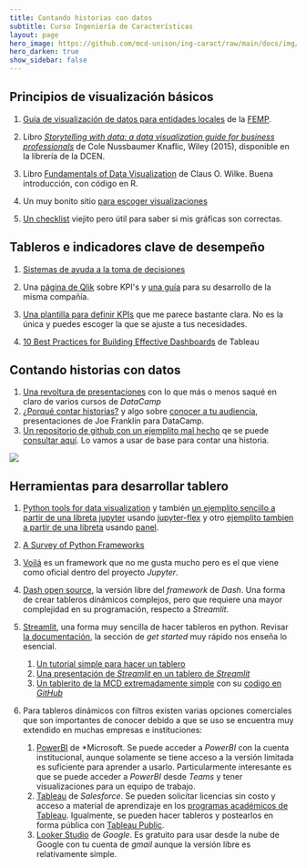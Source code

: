 ```yaml
---
title: Contando historias con datos 
subtitle: Curso Ingeniería de Características
layout: page
hero_image: https://github.com/mcd-unison/ing-caract/raw/main/docs/img/redu-banner.jpg
hero_darken: true
show_sidebar: false
---
```



## Principios de visualización básicos

1. [Guía de visualización de datos para entidades locales](https://github.com/mcd-unison/ing-caract/raw/main/docs/guia_de_visualizacion.pdf) de la [FEMP](https://redtransparenciayparticipacion.es).

2. Libro [*Storytelling with data: a data visualization guide for business professionals*](https://www.storytellingwithdata.com)
de Cole Nussbaumer Knaflic, Wiley (2015), disponible en la librería de la DCEN.

1. Libro [Fundamentals of Data Visualization](https://clauswilke.com/dataviz/) de Claus O. Wilke. Buena introducción, con código en R.

2. Un muy bonito sitio [para escoger visualizaciones](https://datavizproject.com/#)

3. [Un checklist](https://github.com/mcd-unison/ing-caract/raw/main/pdf/DataVizChecklist.pdf) viejito pero útil para saber si mis gráficas son correctas.


## Tableros e indicadores clave de desempeño

1. [Sistemas de ayuda a la toma de decisiones](https://github.com/mcd-unison/ing-caract/raw/main/slides/dss.pptx)

2. Una [página de Qlik](https://www.qlik.com/us/kpi) sobre KPI's y [una guía](https://github.com/mcd-unison/ing-caract/raw/main/pdf/eb-kpi-planning-guide-en.pdf) para su desarrollo de la misma compañía.

3. [Una plantilla para definir KPIs](https://bernardmarr.com/a-sample-kpi-template/) que me parece bastante clara. No es la única y puedes escoger la que se ajuste a tus necesidades. 

4. [10 Best Practices for Building Effective Dashboards](https://github.com/mcd-unison/ing-caract/raw/main/pdf/BestPracticesDashboards.pdf) de Tableau


## Contando historias con datos

1. [Una revoltura de presentaciones](https://github.com/mcd-unison/ing-caract/raw/main/slides/storytelling1.pdf) con lo que más o menos saqué en claro de varios cursos de *DataCamp*
2. [¿Porqué contar historias?](https://github.com/mcd-unison/ing-caract/raw/main/slides/contando_historias.pdf) y algo sobre [conocer a tu audiencia](https://github.com/mcd-unison/ing-caract/raw/main/slides/audiencia.pdf), presentaciones de Joe Franklin para DataCamp.
3. [Un repositorio de github con un ejemplito mal hecho](https://github.com/juliowaissman/streamlit-mcd) qe se puede [consultar aquí](https://juliowaissman-mcd-ejemplito.streamlit.app). Lo vamos a usar de base para contar una historia.

![](https://imgs.xkcd.com/comics/self_description.png)

## Herramientas para desarrollar tablero

1. [Python tools for data visualization](https://pyviz.org) y también [un ejemplito sencillo a partir de una libreta jupyter](https://github.com/mcd-unison/ing-caract/blob/main/ejemplos/dashboards/jupyter-flex/dashboard-python.ipynb) usando [jupyter-flex](https://jupyter-flex.danielfrg.com) y otro [ejemplito tambien a partir de una libreta](https://github.com/mcd-unison/ing-caract/blob/main/ejemplos/dashboards/panel/panel-demo.ipynb) usando [panel](https://panel.holoviz.org/index.html).

2. [A Survey of Python Frameworks](https://ploomber.io/blog/survey-python-frameworks/)

3. [Voilá](https://voila.readthedocs.io/en/stable/index.html) es un framework que no me gusta mucho pero es el que viene como oficial dentro del proyecto *Jupyter*.

4. [Dash open source](https://dash.plotly.com), la versión libre del *framework* de *Dash*. Una forma de crear tableros dinámicos complejos, pero que requiere una mayor complejidad en su programación, respecto a *Streamlit*.

5. [Streamlit](https://streamlit.io), una forma muy sencilla de hacer tableros en python. Revisar [la documentación](https://docs.streamlit.io), la sección de *get started* muy rápido nos enseña lo esencial.
   1. [Un tutorial simple para hacer un tablero](https://blog.streamlit.io/crafting-a-dashboard-app-in-python-using-streamlit/)
   2. [Una presentación de *Streamlit* en un tablero de *Streamlit*](https://example-driven-learning.streamlit.app)
   3. [Un tablerito de la MCD extremadamente simple](https://juliowaissman-mcd-ejemplito.streamlit.app) con su [codigo en *GitHub*](https://github.com/juliowaissman/streamlit-mcd/)

6. Para tableros dinámicos con filtros existen varias opciones comerciales que son importantes de conocer debido a que se uso se encuentra muy extendido en muchas empresas e instituciones:
   1. [PowerBI](https://powerbi.microsoft.com/es-mx/) de *Microsoft. Se puede acceder a *PowerBI* con la cuenta institucional, aunque solamente se tiene acceso a la versión limitada es suficiente para aprender a usarlo. Particularmente interesante es que se puede acceder a *PowerBI* desde *Teams* y tener visualizaciones para un equipo de trabajo.
   2. [Tableau](https://www.tableau.com) de *Salesforce*. Se pueden solicitar licencias sin costo y acceso a material de aprendizaje en los [programas académicos de Tableau](https://www.tableau.com/community/academic). Igualmente, se pueden hacer tableros y postearlos en forma pública con [Tableau Public](https://www.tableau.com/products/public).
   3. [Looker Studio](https://lookerstudio.google.com/overview) de *Google*. Es gratuito para usar desde la nube de Google con tu cuenta de *gmail* aunque la versión libre es relativamente simple.